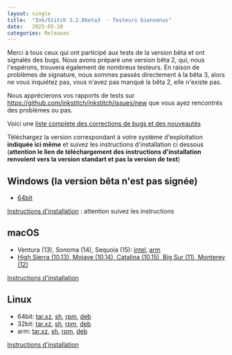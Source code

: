 ```yaml
---
layout: single
title:  "Ink/Stitch 3.2.0beta3  - Testeurs bienvenus"
date:   2025-05-28
categories: Releases
---
```

Merci à tous ceux qui ont participé aux tests  de la version bêta et ont signalés des bugs. Nous avons préparé une version bêta 2, qui, nous l'espérons, trouvera également de nombreux testeurs.
En raison de problèmes de signature, nous sommes passés directement à la bêta 3, alors ne vous inquiétez pas, vous n'avez pas manqué la bêta 2, elle n'existe pas.

Nous apprécierons vos rapports de tests sur <https://github.com/inkstitch/inkstitch/issues/new>  que vous ayez rencontrés des problèmes ou pas. 

Voici une [liste complete des corrections de bugs et des nouveautés](/fr/upcoming)

Téléchargez la version correspondant à votre système d'exploitation **indiquée ici même** et suivez les instructions d'installation ci dessous (**attention  le lien de téléchargement des instructions d'installation renvoient vers la version standart et pas la version de test**)

## Windows (la version bêta n'est pas signée)

* [64bit](https://github.com/inkstitch/inkstitch/releases/download/dev-build-refs-tags-v3.2.0beta3/inkstitch-v3.2.0beta3-windows-64bit.exe)

[Instructions d'installation](/fr/docs/install-windows/) : attention suivez les instructions 


## macOS

* Ventura (13), Sonoma (14), Sequoia (15): 
  [intel](https://github.com/inkstitch/inkstitch/releases/download/dev-build-refs-tags-v3.2.0beta3/inkstitch-v3.2.0beta3-osx-x86_64.pkg),
  [arm](https://github.com/inkstitch/inkstitch/releases/download/dev-build-refs-tags-v3.2.0beta3/inkstitch-v3.2.0beta3-osx-arm64.pkg)
* [High Sierra (10.13), Mojave (10.14), Catalina (10.15), Big Sur (11), Monterey (12)](https://github.com/inkstitch/inkstitch/releases/download/dev-build-refs-tags-v3.2.0beta3/inkstitch-3.2.0beta3-osx-x86_64-intel.pkg)

[Instructions d'installation](/fr/docs/install-macos/)

## Linux

* 64bit:
  [tar.xz](https://github.com/inkstitch/inkstitch/releases/download/dev-build-refs-tags-v3.2.0beta3/inkstitch-0.0.1-v3.2.0beta3-linux-x86_64.tar.xz),
  [sh](https://github.com/inkstitch/inkstitch/releases/download/dev-build-refs-tags-v3.2.0beta3/inkstitch-0.0.1-v3.2.0beta3-linux-x86_64.sh),
  [rpm](https://github.com/inkstitch/inkstitch/releases/download/dev-build-refs-tags-v3.2.0beta3/inkstitch-0.0.1_v3.2.0beta3-1.x86_64.rpm),
  [deb](https://github.com/inkstitch/inkstitch/releases/download/dev-build-refs-tags-v3.2.0beta3/inkstitch_0.0.1.v3.2.0beta3_amd64.deb)
* 32bit:
  [tar.xz](https://github.com/inkstitch/inkstitch/releases/download/dev-build-refs-tags-v3.2.0beta3/inkstitch-0.0.1-v3.2.0beta3-linux32-i386.tar.xz),
  [sh](https://github.com/inkstitch/inkstitch/releases/download/dev-build-refs-tags-v3.2.0beta3/inkstitch-0.0.1-v3.2.0beta3-linux32-i386.sh),
  [rpm](https://github.com/inkstitch/inkstitch/releases/download/dev-build-refs-tags-v3.2.0beta3/inkstitch-0.0.1_v3.2.0beta3-1.i386.rpm),
  [deb](https://github.com/inkstitch/inkstitch/releases/download/dev-build-refs-tags-v3.2.0beta3/inkstitch_0.0.1.v3.2.0beta3_i386.deb)
* arm:
  [tar.xz](https://github.com/inkstitch/inkstitch/releases/download/dev-build-refs-tags-v3.2.0beta3/inkstitch-0.0.1-v3.2.0beta3-linux-aarch64.tar.xz),
  [sh](https://github.com/inkstitch/inkstitch/releases/download/dev-build-refs-tags-v3.2.0beta3/inkstitch-0.0.1-v3.2.0beta3-linux-aarch64.sh),
  [rpm](https://github.com/inkstitch/inkstitch/releases/download/dev-build-refs-tags-v3.2.0beta3/inkstitch-0.0.1_v3.2.0beta3-1.aarch64.rpm),
  [deb](https://github.com/inkstitch/inkstitch/releases/download/dev-build-refs-tags-v3.2.0beta3/inkstitch_0.0.1.v3.2.0beta3_arm64.deb)

[ Instructions d'installation](/fr/docs/install-linux/)
